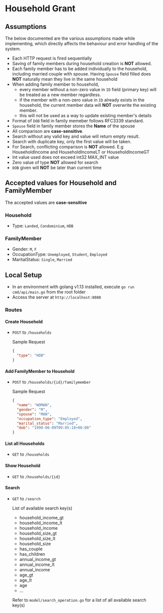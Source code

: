 # Household Grant

## Assumptions

The below documented are the various assumptions made while implementing, which directly affects the behaviour and error handling of the system.

- Each HTTP request is fired sequentially
- Saving of family members during household creation is **NOT** allowed.
- Each family member has to be added individually to the household, including married couple with spouse. Having `Spouse` field filled does **NOT** naturally mean they live in the same household
- When adding family member to household,
  - every member without a non-zero value in `ID` field (primary key) will be treated as a new member regardless.
  - if the member with a non-zero value in `ID` already exists in the household, the current member data will **NOT** overwrite the existing member.
  - this will not be used as a way to update existing member's details
- Format of `DOB` field in family memeber follows RFC3339 standard.
- `Spouse` field in family member stores the **Name** of the spouse
- All comparison are **case-sensitive**.
- Search without any valid key and value will return empty result.
- Search with duplicate key, only the first value will be taken.
- For Search, conflicting comparison is **NOT** allowed. E.g HouseholdIncome and HouseholdIncomeLT or HouseholdIncomeGT
- Int value used does not exceed int32 MAX_INT value
- Zero value of type **NOT** allowed for search
- `DOB` given will **NOT** be later than current time

## Accepted values for Household and FamilyMember

The accepted values are **case-sensitive**

### Household

- Type: `Landed`, `Condominium`, `HDB`

### FamilyMember

- Gender: `M`, `F`
- OccupationType: `Unemployed`, `Student`, `Employed`
- MaritalStatus: `Single`, `Married`

## Local Setup

- In an environment with golang v1.13 installed, execute `go run cmd/api/main.go` from the root folder
- Access the server at `http://localhost:8080`

### Routes

#### Create Household

- `POST` to `/households`

  Sample Request

  ```json
  {
    "type": "HDB"
  }
  ```

#### Add FamilyMember to Household

- `POST` to `/households/{id}/familymember`

  Sample Request

  ```json
  {
    "name": "WOMAN",
    "gender": "M",
    "spouse": "MAN",
    "occupation_type": "Employed",
    "marital_status": "Married",
    "dob": "1990-06-09T09:05:18+08:00"
  }
  ```

#### List all Households

- `GET` to `/households`

#### Show Household

- `GET` to `/households/{id}`

#### Search

- `GET` to `/search`

  List of available search key(s)

  - household_income_gt
  - household_income_lt
  - household_income
  - household_size_gt
  - household_size_lt
  - household_size
  - has_couple
  - has_children
  - annual_income_gt
  - annual_income_lt
  - annual_income
  - age_gt
  - age_lt
  - age
  - ...

  Refer to `model/search_operation.go` for a list of all available search key(s)
